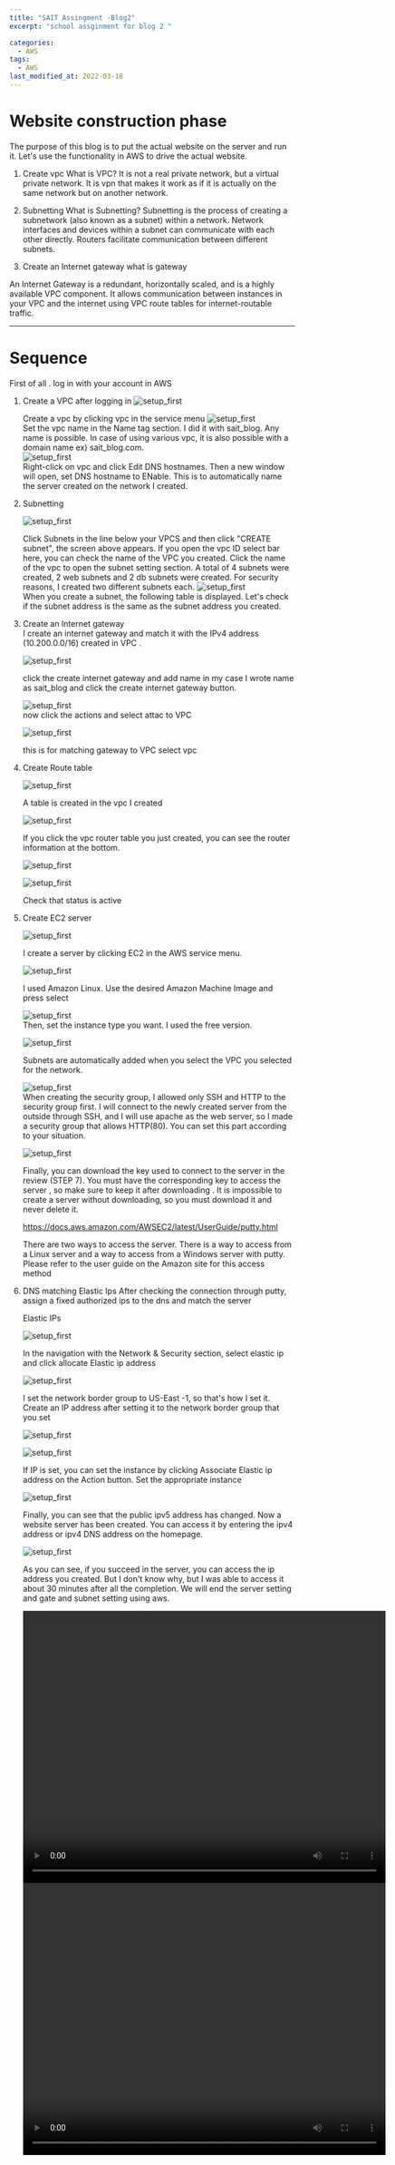 ```yaml
---
title: "SAIT Assingment -Blog2"
excerpt: "school assginment for blog 2 "

categories:
  - AWS
tags:
  - AWS
last_modified_at: 2022-03-18
---
```


# Website construction phase

The purpose of this blog is to put the actual website on the server and run it. Let's use the functionality in AWS to drive the actual website.



1. Create vpc
     What is VPC?
  It is not a real private network, but a virtual private network.
It is vpn that makes it work as if it is actually on the same network but on another network.

2. Subnetting
     What is Subnetting?
Subnetting is the process of creating a subnetwork (also known as a subnet) within a network. Network interfaces and devices within a subnet can communicate with each other directly. Routers facilitate communication between different subnets.

3. Create an Internet gateway
  what is gateway

  An Internet Gateway is a redundant, horizontally scaled, and is a highly available VPC component. It allows communication between instances in your VPC and the internet using VPC route tables for internet-routable traffic.





---------------------------------------------------------------------------------------
# Sequence

First of all . log in with your account in AWS




1. Create a VPC after logging in
  ![setup_first](/image/AWS_blog_2/vpc_1.png)  

   Create a vpc by clicking vpc in the service menu
  ![setup_first](/image/AWS_blog_2/vpc_2.png)  
    Set the vpc name in the Name tag section. I did it with sait_blog. Any name is possible. In case of using various vpc, it is also possible with a domain name ex) sait_blog.com.  
  ![setup_first](/image/AWS_blog_2/vpc_3.png)  
   Right-click on vpc and click Edit DNS hostnames.
   Then a new window will open, set DNS hostname to ENable.
   This is to automatically name the server created on the network I created.

2. Subnetting

    ![setup_first](/image/AWS_blog_2/subnet1.png)  

    Click Subnets in the line below your VPCS and then click "CREATE subnet", the screen above appears. If you open the vpc ID select bar here, you can check the name of the VPC you created. Click the name of the vpc to open the subnet setting section. A total of 4 subnets were created, 2 web subnets and 2 db subnets were created. For security reasons, I created two different subnets each.
    ![setup_first](/image/AWS_blog_2/subnet2.png)  
    When you create a subnet, the following table is displayed. Let's check if the subnet address is the same as the subnet address you created.


3.  Create an Internet gateway  
    I  create an internet gateway and match it with the IPv4 address (10.200.0.0/16) created in VPC .

    ![setup_first](/image/AWS_blog_2/gateway1.png) 

    click  the create internet gateway and add name 
    in my case I wrote name as sait_blog  and click the create internet gateway button.

    ![setup_first](/image/AWS_blog_2/gateway2.png)  
    now click the actions and select attac to VPC

    ![setup_first](/image/AWS_blog_2/gateway3.png)  

     this is for matching gateway to VPC
     select vpc 

4. Create Route table

     ![setup_first](/image/AWS_blog_2/route1.png)  

      A table is created in the vpc I created


      ![setup_first](/image/AWS_blog_2/route2.png) 

      If you click the vpc router table you just created, you can see the router information  at the bottom.


     ![setup_first](/image/AWS_blog_2/route3.png)  

     ![setup_first](/image/AWS_blog_2/route5.png)  

      Check that status is active


4. Create EC2 server 


     ![setup_first](/image/AWS_blog_2/Ec2.png) 


      I create a server by clicking EC2 in the AWS service menu.



      ![setup_first](/image/AWS_blog_2/Ec2_2.png)  

      I used Amazon Linux. Use the desired Amazon Machine Image and press select

      ![setup_first](/image/AWS_blog_2/Ec2_3.png)  
      Then, set the instance type you want. I used the free version.


      ![setup_first](/image/AWS_blog_2/Ec2_4.png)  

      Subnets are automatically added when you select the VPC you selected for the network.



      ![setup_first](/image/AWS_blog_2/Ec2_5.png)  
      When creating the security group, I allowed only SSH and HTTP to the security group first. I will connect to the newly created server from the outside through SSH, and I will use apache as the web server, so I made a security group that allows HTTP(80). You can set this part according to your situation.


      ![setup_first](/image/AWS_blog_2/Ec2_6.png)  

      Finally, you can download the key used to connect to the server in the review (STEP 7). You must have the corresponding key to access the server , so make sure to keep it after downloading . It is impossible to create a server without downloading, so you must download it and never delete it.



      https://docs.aws.amazon.com/AWSEC2/latest/UserGuide/putty.html

      There are two ways to access the server. There is a way to access from a Linux server and a way to access from a Windows server with putty. Please refer to the user guide on the Amazon site for this access method


6. DNS matching Elastic Ips
      After checking the connection through putty, assign a fixed authorized ips to the dns and match the server

      Elastic IPs



      ![setup_first](/image/AWS_blog_2/ips_1.png)  

      In the navigation with the Network & Security section, select elastic ip and click allocate Elastic ip address

      ![setup_first](/image/AWS_blog_2/ips_2.png)  

      I set the network border group to US-East -1, so that's how I set it. Create an IP address after setting it to the network border group that you set

      ![setup_first](/image/AWS_blog_2/ips_3.png)  


      ![setup_first](/image/AWS_blog_2/ips_4.png)  

      If IP is set, you can set the instance by clicking Associate Elastic ip address on the Action button. Set the appropriate instance

      ![setup_first](/image/AWS_blog_2/ips_5.png)  


      Finally, you can see that the public ipv5 address has changed. Now a website server has been created. You can access it by entering the ipv4 address or ipv4 DNS address on the homepage.



      ![setup_first](/image/AWS_blog_2/last.png)  


      As you can see, if you succeed in the server, you can access the ip address you created. But I don't know why, but I was able to access it about 30 minutes after all the completion. We will end the server setting and gate and subnet setting using aws.



      <video width="640" height="480" controls>
     <source src="/video/aws_1.mp4" type="video/mp4">
     </video>  

     <video width="640" height="480" controls>
     <source src="/video/aws_2.mp4" type="video/mp4">
     </video>  
   